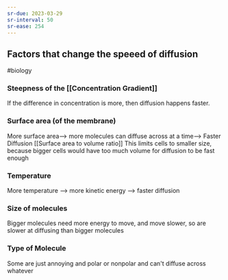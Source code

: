 ```yaml
---
sr-due: 2023-03-29
sr-interval: 50
sr-ease: 254
---
```

## Factors that change the speeed of diffusion
#biology 

### Steepness of the [[Concentration Gradient]]
If the difference in concentration is more, then diffusion happens faster.
### Surface area (of the membrane)
More surface area--> more molecules can diffuse across at a time--> Faster Diffusion
[[Surface area to volume ratio]]
This limits cells to smaller size, because bigger cells would have too much volume for diffusion to be fast enough
### Temperature
More temperature --> more kinetic energy --> faster diffusion
### Size of molecules
Bigger molecules need more energy to move, and move slower, so are slower at diffusing than bigger molecules
### Type of Molecule
Some are just annoying and polar or nonpolar and can't diffuse across whatever
